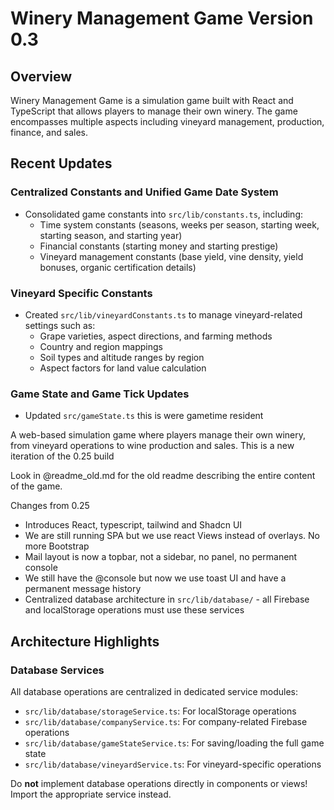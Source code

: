 # Winery Management Game Version 0.3

## Overview

Winery Management Game is a simulation game built with React and TypeScript that allows players to manage their own winery. The game encompasses multiple aspects including vineyard management, production, finance, and sales.

## Recent Updates

### Centralized Constants and Unified Game Date System
- Consolidated game constants into `src/lib/constants.ts`, including:
  - Time system constants (seasons, weeks per season, starting week, starting season, and starting year)
  - Financial constants (starting money and starting prestige)
  - Vineyard management constants (base yield, vine density, yield bonuses, organic certification details)

### Vineyard Specific Constants
- Created `src/lib/vineyardConstants.ts` to manage vineyard-related settings such as:
  - Grape varieties, aspect directions, and farming methods
  - Country and region mappings
  - Soil types and altitude ranges by region
  - Aspect factors for land value calculation

### Game State and Game Tick Updates
- Updated `src/gameState.ts` this is were gametime resident 

A web-based simulation game where players manage their own winery, from vineyard operations to wine production and sales.
This is a new iteration of the 0.25 build

Look in @readme_old.md for the old readme describing the entire content of the game. 

Changes from 0.25
 - Introduces React, typescript, tailwind and Shadcn UI
 - We are still running SPA but we use react Views instead of overlays. No more Bootstrap
 - Mail layout is now a topbar, not a sidebar, no panel, no permanent console
 - We still have the @console but now we use toast UI and have a permanent message history
 - Centralized database architecture in `src/lib/database/` - all Firebase and localStorage operations must use these services

## Architecture Highlights

### Database Services
All database operations are centralized in dedicated service modules:
- `src/lib/database/storageService.ts`: For localStorage operations
- `src/lib/database/companyService.ts`: For company-related Firebase operations 
- `src/lib/database/gameStateService.ts`: For saving/loading the full game state
- `src/lib/database/vineyardService.ts`: For vineyard-specific operations

Do **not** implement database operations directly in components or views! Import the appropriate service instead.